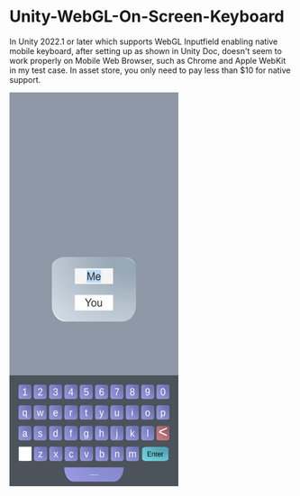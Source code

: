 # Unity-WebGL-On-Screen-Keyboard
In Unity 2022.1 or later which supports WebGL Inputfield enabling native mobile keyboard, after setting up as shown in Unity Doc, doesn't seem to work properly on Mobile Web Browser, such as Chrome and Apple WebKit in my test case. In asset store, you only need to pay less than $10 for native support.

<img src="https://github.com/SetThuHan-Dev/Unity-WebGL-On-Screen-Keyboard/blob/main/ScreenShot.jpg" alt="Image" width="300" height="700">

